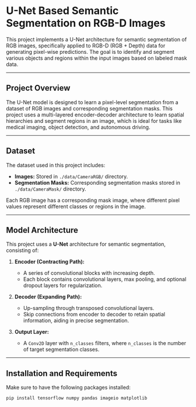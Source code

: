 # U-Net Based Semantic Segmentation on RGB-D Images

This project implements a U-Net architecture for semantic segmentation of RGB images, specifically applied to RGB-D (RGB + Depth) data for generating pixel-wise predictions. The goal is to identify and segment various objects and regions within the input images based on labeled mask data.

---

## Project Overview

The U-Net model is designed to learn a pixel-level segmentation from a dataset of RGB images and corresponding segmentation masks. This project uses a multi-layered encoder-decoder architecture to learn spatial hierarchies and segment regions in an image, which is ideal for tasks like medical imaging, object detection, and autonomous driving.

---

## Dataset

The dataset used in this project includes:
- **Images:** Stored in `./data/CameraRGB/` directory.
- **Segmentation Masks:** Corresponding segmentation masks stored in `./data/CameraMask/` directory.

Each RGB image has a corresponding mask image, where different pixel values represent different classes or regions in the image.

---

## Model Architecture

This project uses a **U-Net** architecture for semantic segmentation, consisting of:

1. **Encoder (Contracting Path):** 
   - A series of convolutional blocks with increasing depth.
   - Each block contains convolutional layers, max pooling, and optional dropout layers for regularization.

2. **Decoder (Expanding Path):**
   - Up-sampling through transposed convolutional layers.
   - Skip connections from encoder to decoder to retain spatial information, aiding in precise segmentation.

3. **Output Layer:**
   - A `Conv2D` layer with `n_classes` filters, where `n_classes` is the number of target segmentation classes.

---

## Installation and Requirements

Make sure to have the following packages installed:

```bash
pip install tensorflow numpy pandas imageio matplotlib
